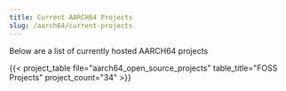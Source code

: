 ```yaml
---
title: Current AARCH64 Projects
slug: /aarch64/current-projects
---
```


Below are a list of currently hosted AARCH64 projects

{{< project_table file="aarch64_open_source_projects" table_title="FOSS Projects" project_count="34" >}}